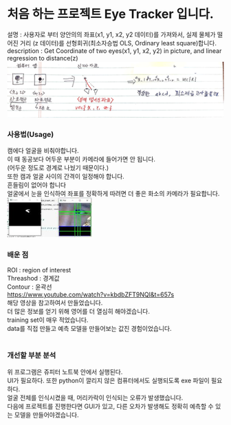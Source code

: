 # 처음 하는 프로젝트 Eye Tracker 입니다.
설명        : 사용자로 부터 양안의의 좌표(x1, y1, x2, y2 데이터)를 가져와서, 실제 물체가 떨어진 거리 (z 데이터)를 선형회귀(최소자승법 OLS, Ordinary least square)합니다. <br>
description : Get Coordinate of two eyes(x1, y1, x2, y2) in picture, and linear regression to distance(z) <br>
![개요설명](photograph/그림%20설명.jpg)
<br>


### 사용법(Usage)
캠에다 얼굴을 비춰야합니다. <br>
이 때 동공보다 어두운 부분이 카메라에 들어가면 안 됩니다. <br>
(어두운 정도로 경계로 나눴기 때문이다.) <br>
또한 캠과 얼굴 사이의 간격이 일정해야 합니다. <br>
흔들림이 없어야 합니다 <br>
얼굴에서 눈을 인식하여 좌표를 정확하게 따려면 더 좋은 화소의 카메라가 필요합니다.<br>
![예시](photograph/computerData.jpg)
<br>


### 배운 점
ROI : region of interest <br>
Threashod : 경계값 <br>
Contour : 윤곽선 <br>
https://www.youtube.com/watch?v=kbdbZFT9NQI&t=657s <br>
해당 영상을 참고하여서 만들었습니다.<br>
더 많은 정보를 얻기 위해 영어를 더 열심히 해야겠습니다. <br>
training set이 매우 적었습니다.<br>
data를 직접 만들고 예측 모델을 만들어보는 값진 경험이었습니다.<br>
<br>


### 개선할 부분 분석
위 프로그램은 쥬피터 노트북 안에서 실행된다. <br>
UI가 필요하다. 또한 python이 깔리지 않은 컴퓨터에서도 실행되도록 exe 파일이 필요하다. <br>
얼굴 전체를 인식시켰을 때, 머리카락이 인식되는 오류가 발생했습니다. <br>
다음에 프로젝트를 진행한다면 GUI가 있고, 다른 오차가 발생해도 정확히 예측할 수 있는 모델을 만들어야겠습니다.<br>
